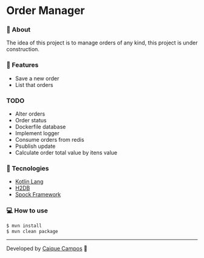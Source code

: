 # Order Manager

### 🚀 About

The idea of this project is to manage orders of any kind, this project is under construction.

### 📌 Features
* Save a new order
* List that orders

### TODO
* Alter orders
* Order status
* Dockerfile database
* Implement logger
* Consume orders from redis
* Psublish update
* Calculate order total value by itens value

### 🔨 Tecnologies
* [Kotlin Lang](https://kotlinlang.org/)
* [H2DB](https://www.h2database.com/html/main.html)
* [Spock Framework](https://spockframework.org/)

### 💻 How to use

```sh
$ mvn install
$ mvn clean package
```

---
Developed by [Caique Campos](https://www.linkedin.com/in/caiquecsx/) 🚀


